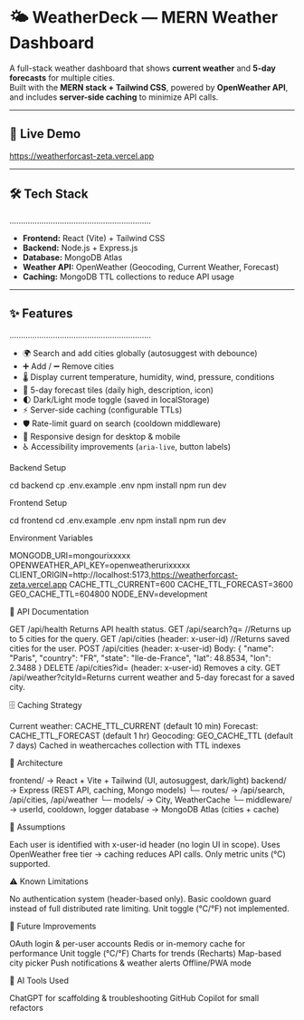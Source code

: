 # 🌤️ WeatherDeck — MERN Weather Dashboard

A full-stack weather dashboard that shows **current weather** and **5-day forecasts** for multiple cities.  
Built with the **MERN stack + Tailwind CSS**, powered by **OpenWeather API**, and includes **server-side caching** to minimize API calls.

---

## 🚀 Live Demo
 https://weatherforcast-zeta.vercel.app  


---

## 🛠️ Tech Stack
..............................................................

- **Frontend:** React (Vite) + Tailwind CSS  
- **Backend:** Node.js + Express.js  
- **Database:** MongoDB Atlas  
- **Weather API:** OpenWeather (Geocoding, Current Weather, Forecast)  
- **Caching:** MongoDB TTL collections to reduce API usage  

---

## ✨ Features
..............................................................

- 🌍 Search and add cities globally (autosuggest with debounce)  
- ➕ Add / ➖ Remove cities  
- 🌡️ Display current temperature, humidity, wind, pressure, conditions  
- 📅 5-day forecast tiles (daily high, description, icon)  
- 🌓 Dark/Light mode toggle (saved in localStorage)  
- ⚡ Server-side caching (configurable TTLs)  
- 🛡️ Rate-limit guard on search (cooldown middleware)  
- 📱 Responsive design for desktop & mobile  
- ♿ Accessibility improvements (`aria-live`, button labels)  

Backend Setup

cd backend
cp .env.example .env
npm install
npm run dev

Frontend Setup

cd frontend
cd .env.example .env
npm install
npm run dev

Environment Variables

MONGODB_URI=mongourixxxxx               
OPENWEATHER_API_KEY=openweatherurixxxxx
CLIENT_ORIGIN=http://localhost:5173,https://weatherforcast-zeta.vercel.app
CACHE_TTL_CURRENT=600
CACHE_TTL_FORECAST=3600
GEO_CACHE_TTL=604800
NODE_ENV=development



📡 API Documentation

GET /api/health
Returns API health status.
GET /api/search?q=<query> //Returns up to 5 cities for the query.
GET /api/cities (header: x-user-id) //Returns saved cities for the user.
POST /api/cities (header: x-user-id)
Body:
{
  "name": "Paris",
  "country": "FR",
  "state": "Ile-de-France",
  "lat": 48.8534,
  "lon": 2.3488
}
DELETE /api/cities?id=<cityId> (header: x-user-id) Removes a city.
GET /api/weather?cityId=<cityId>Returns current weather and 5-day forecast for a saved city.



🗄️ Caching Strategy


Current weather: CACHE_TTL_CURRENT (default 10 min)
Forecast: CACHE_TTL_FORECAST (default 1 hr)
Geocoding: GEO_CACHE_TTL (default 7 days)
Cached in weathercaches collection with TTL indexes


📐 Architecture

frontend/   → React + Vite + Tailwind (UI, autosuggest, dark/light)
backend/    → Express (REST API, caching, Mongo models)
└─ routes/  → /api/search, /api/cities, /api/weather
└─ models/  → City, WeatherCache
└─ middleware/ → userId, cooldown, logger
database    → MongoDB Atlas (cities + cache)


📝 Assumptions


Each user is identified with x-user-id header (no login UI in scope).
Uses OpenWeather free tier → caching reduces API calls.
Only metric units (°C) supported.


⚠️ Known Limitations


No authentication system (header-based only).
Basic cooldown guard instead of full distributed rate limiting.
Unit toggle (°C/°F) not implemented.


🚧 Future Improvements


OAuth login & per-user accounts
Redis or in-memory cache for performance
Unit toggle (°C/°F)
Charts for trends (Recharts)
Map-based city picker
Push notifications & weather alerts
Offline/PWA mode


🤖 AI Tools Used


ChatGPT for scaffolding & troubleshooting
GitHub Copilot for small refactors